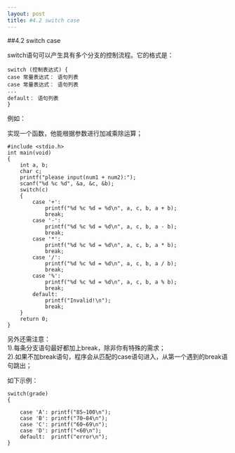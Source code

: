 ```yaml
---
layout: post
title: #4.2 switch case
---
```

##4.2 switch case

switch语句可以产生具有多个分支的控制流程。它的格式是：

	switch (控制表达式) {
	case 常量表达式： 语句列表
	case 常量表达式： 语句列表
	...
	default： 语句列表
	}

例如：

实现一个函数，他能根据参数进行加减乘除运算；

	#include <stdio.h>
	int main(void)
	{
		int a, b;
		char c;
		printf("please input(num1 + num2):");
		scanf("%d %c %d", &a, &c, &b);
		switch(c)
		{
			case '+': 
				printf("%d %c %d = %d\n", a, c, b, a + b);
				break;
			case '-': 
				printf("%d %c %d = %d\n", a, c, b, a - b);
				break;
			case '*': 
				printf("%d %c %d = %d\n", a, c, b, a * b);
				break;
			case '/': 
				printf("%d %c %d = %d\n", a, c, b, a / b);
				break;
			case '%': 
				printf("%d %c %d = %d\n", a, c, b, a % b);
				break;
			default: 
				printf("Invalid!\n");
				break;
		}
		return 0;
	}

另外还需注意：<br>
1).每条分支语句最好都加上break，除非你有特殊的需求；<br>
2).如果不加break语句，程序会从匹配的case语句进入，从第一个遇到的break语句跳出；<br>

如下示例：<br>

	switch(grade)
	{
	
		case 'A': printf("85~100\n");
		case 'B': printf("70~84\n");
		case 'C': printf("60~69\n");
		case 'D': printf("<60\n");
		default:  printf("error\n");
	}
